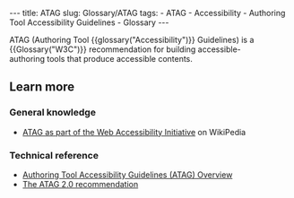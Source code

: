 --- title: ATAG slug: Glossary/ATAG tags: - ATAG - Accessibility - Authoring Tool Accessibility Guidelines - Glossary ---

ATAG (Authoring Tool {{glossary("Accessibility")}} Guidelines) is a {{Glossary("W3C")}} recommendation for building accessible-authoring tools that produce accessible contents.

Learn more
----------

### General knowledge

-   [ATAG as part of the Web Accessibility Initiative](https://en.wikipedia.org/wiki/Web_Accessibility_Initiative#Authoring_Tools_Accessibility_Guidelines_.28ATAG.29) on WikiPedia

### Technical reference

-   [Authoring Tool Accessibility Guidelines (ATAG) Overview](https://www.w3.org/WAI/intro/atag.php)
-   [The ATAG 2.0 recommendation](https://www.w3.org/TR/ATAG20/)
